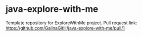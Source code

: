 # java-explore-with-me
Template repository for ExploreWithMe project.
Pull request link:
https://github.com/GalinaGitH/java-explore-with-me/pull/1

